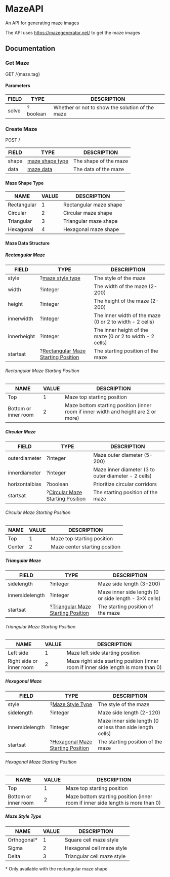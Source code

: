 <h1>MazeAPI</h1>
<p>An API for generating maze images</p>
<p>The API uses <a href="https://mazegenerator.net/">https://mazegenerator.net/</a> to get the maze images</p>

<h2>Documentation</h2>

<h3>Get Maze</h3>
<p>GET /{maze.tag}</p>

<h4>Parameters</h4>
<table>
    <thead>
        <tr>
            <th>FIELD</th>
            <th>TYPE</th>
            <th>DESCRIPTION</th>
        </tr>
    </thead>
    <tbody>
        <tr>
            <td>solve</td>
            <td>?boolean</td>
            <td>Whether or not to show the solution of the maze</td>
        </tr>
    </tbody>
</table>

<h3>Create Maze</h3>
<p>POST /</p>

<table>
    <thead>
        <tr>
            <th>FIELD</th>
            <th>TYPE</th>
            <th>DESCRIPTION</th>
        </tr>
    </thead>
    <tbody>
        <tr>
            <td>shape</td>
            <td>
                <a href="#ShapeType">maze shape type</a>
            </td>
            <td>The shape of the maze</td>
        </tr>
        <tr>
            <td>data</td>
            <td>
                <a href="#MazeData">maze data</a>
            </td>
            <td>The data of the maze</td>
        </tr>
    </tbody>
</table>

<h4 id="ShapeType">Maze Shape Type</h4>
<table>
    <thead>
        <tr>
            <th>NAME</th>
            <th>VALUE</th>
            <th>DESCRIPTION</th>
        </tr>
    </thead>
    <tbody>
        <tr>
            <td>Rectangular</td>
            <td>1</td>
            <td>Rectangular maze shape</td>
        </tr>
        <tr>
            <td>Circular</td>
            <td>2</td>
            <td>Circular maze shape</td>
        </tr>
        <tr>
            <td>Triangular</td>
            <td>3</td>
            <td>Triangular maze shape</td>
        </tr>
        <tr>
            <td>Hexagonal</td>
            <td>4</td>
            <td>Hexagonal maze shape</td>
        </tr>
    </tbody>
</table>

<h4 id="MazeData">Maze Data Structure</h4>

<h5>Rectangular Maze</h5>
<table>
    <thead>
        <tr>
            <th>FIELD</th>
            <th>TYPE</th>
            <th>DESCRIPTION</th>
        </tr>
    </thead>
    <tbody>
        <tr>
            <td>style</td>
            <td>?<a href="#MazeStyle">maze style type</a></td>
            <td>The style of the maze</td>
        </tr>
        <tr>
            <td>width</td>
            <td>?integer</td>
            <td>The width of the maze (2-200)</td>
        </tr>
        <tr>
            <td>height</td>
            <td>?integer</td>
            <td>The height of the maze (2-200)</td>
        </tr>
        <tr>
            <td>innerwidth</td>
            <td>?integer</td>
            <td>The inner width of the maze (0 or 2 to width - 2 cells)</td>
        </tr>
        <tr>
            <td>innerheight</td>
            <td>?integer</td>
            <td>The inner height of the maze (0 or 2 to width - 2 cells)</td>
        </tr>
        <tr>
            <td>startsat</td>
            <td>?<a href="#RectMazeStartsAt">Rectangular Maze Starting Position</a></td>
            <td>The starting position of the maze</td>
        </tr>
    </tbody>
</table>

<h6 id="RectMazeStartsAt">Rectangular Maze Starting Position</h6>
<table>
    <thead>
        <tr>
            <th>NAME</th>
            <th>VALUE</th>
            <th>DESCRIPTION</th>
        </tr>
    </thead>
    <tbody>
        <tr>
            <td>Top</td>
            <td>1</td>
            <td>Maze top starting position</td>
        </tr>
        <tr>
            <td>Bottom or inner room</td>
            <td>2</td>
            <td>Maze bottom starting position (inner room if inner width and height are 2 or more)</td>
        </tr>
    </tbody>
</table>

<h5>Circular Maze</h5>
<table>
    <thead>
        <tr>
            <th>FIELD</th>
            <th>TYPE</th>
            <th>DESCRIPTION</th>
        </tr>
    </thead>
    <tbody>
        <tr>
            <td>outerdiameter</td>
            <td>?integer</td>
            <td>Maze outer diameter (5-200)</td>
        </tr>
        <tr>
            <td>innerdiameter</td>
            <td>?integer</td>
            <td>Maze inner diameter (3 to outer diameter - 2 cells)</td>
        </tr>
        <tr>
            <td>horizontalbias</td>
            <td>?boolean</td>
            <td>Prioritize circular corridors</td>
        </tr>
        <tr>
            <td>startsat</td>
            <td>?<a href="#CircMazeStartsAt">Circular Maze Starting Position</a></td>
            <td>The starting position of the maze</td>
        </tr>
    </tbody>
</table>

<h6 id="CircMazeStartsAt">Circular Maze Starting Position</h6>
<table>
    <thead>
        <tr>
            <th>NAME</th>
            <th>VALUE</th>
            <th>DESCRIPTION</th>
        </tr>
    </thead>
    <tbody>
        <tr>
            <td>Top</td>
            <td>1</td>
            <td>Maze top starting position</td>
        </tr>
        <tr>
            <td>Center</td>
            <td>2</td>
            <td>Maze center starting position</td>
        </tr>
    </tbody>
</table>

<h5>Triangular Maze</h5>
<table>
    <thead>
        <tr>
            <th>FIELD</th>
            <th>TYPE</th>
            <th>DESCRIPTION</th>
        </tr>
    </thead>
    <tbody>
        <tr>
            <td>sidelength</td>
            <td>?integer</td>
            <td>Maze side length (3-200)</td>
        </tr>
        <tr>
            <td>innersidelength</td>
            <td>?integer</td>
            <td>Maze inner side length (0 or side length - 3×X cells)</td>
        </tr>
        <tr>
            <td>startsat</td>
            <td>?<a href="#TriaMazeStartsAt">Triangular Maze Starting Position</a></td>
            <td>The starting position of the maze</td>
        </tr>
    </tbody>
</table>

<h6 id="TriaMazeStartsAt">Triangular Maze Starting Position</h6>
<table>
    <thead>
        <tr>
            <th>NAME</th>
            <th>VALUE</th>
            <th>DESCRIPTION</th>
        </tr>
    </thead>
    <tbody>
        <tr>
            <td>Left side</td>
            <td>1</td>
            <td>Maze left side starting position</td>
        </tr>
        <tr>
            <td>Right side or inner room</td>
            <td>2</td>
            <td>Maze right side starting position (inner room if inner side length is more than 0)</td>
        </tr>
    </tbody>
</table>

<h5>Hexagonal Maze</h5>
<table>
    <thead>
        <tr>
            <th>FIELD</th>
            <th>TYPE</th>
            <th>DESCRIPTION</th>
        </tr>
    </thead>
    <tbody>
        <tr>
            <td>style</td>
            <td>?<a href="#MazeStyle">Maze Style Type</a></td>
            <td>The style of the maze</td>
        </tr>
        <tr>
            <td>sidelength</td>
            <td>?integer</td>
            <td>Maze side length (2-120)</td>
        </tr>
        <tr>
            <td>innersidelength</td>
            <td>?integer</td>
            <td>Maze inner side length (0 or less than side length cells)</td>
        </tr>
        <tr>
            <td>startsat</td>
            <td>?<a href="#HexMazeStartsAt">Hexagonal Maze Starting Position</a></td>
            <td>The starting position of the maze</td>
        </tr>
    </tbody>
</table>

<h6 id="HexMazeStartsAt">Hexagonal Maze Starting Position</h6>
<table>
    <thead>
        <tr>
            <th>NAME</th>
            <th>VALUE</th>
            <th>DESCRIPTION</th>
        </tr>
    </thead>
    <tbody>
        <tr>
            <td>Top</td>
            <td>1</td>
            <td>Maze top starting position</td>
        </tr>
        <tr>
            <td>Bottom or inner room</td>
            <td>2</td>
            <td>Maze bottom starting position (inner room if inner side length is more than 0)</td>
        </tr>
    </tbody>
</table>

<h5 id="MazeStyle">Maze Style Type</h5>
<table>
    <thead>
        <tr>
            <th>NAME</th>
            <th>VALUE</th>
            <th>DESCRIPTION</th>
        </tr>
    </thead>
    <tbody>
        <tr>
            <td>Orthogonal*</td>
            <td>1</td>
            <td>Square cell maze style</td>
        </tr>
        <tr>
            <td>Sigma</td>
            <td>2</td>
            <td>Hexagonal cell maze style</td>
        </tr>
        <tr>
            <td>Delta</td>
            <td>3</td>
            <td>Triangular cell maze style</td>
        </tr>
    </tbody>
</table>
<p>* Only available with the rectangular maze shape</p>
